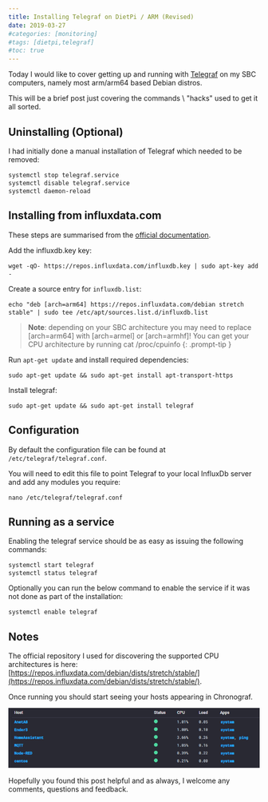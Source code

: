 ```yaml
---
title: Installing Telegraf on DietPi / ARM (Revised)
date: 2019-03-27
#categories: [monitoring]
#tags: [dietpi,telegraf]
#toc: true
---
```


Today I would like to cover getting up and running with [Telegraf](https://www.influxdata.com/time-series-platform/telegraf/) on my SBC computers, namely most arm/arm64 based Debian distros.

This will be a brief post just covering the commands \ "hacks" used to get it all sorted.

## Uninstalling (Optional)
I had initially done a manual installation of Telegraf which needed to be removed:

```shell
systemctl stop telegraf.service
systemctl disable telegraf.service
systemctl daemon-reload
```

## Installing from influxdata.com
These steps are summarised from the [official documentation](https://docs.influxdata.com/telegraf/v1.10/introduction/installation/).

Add the influxdb.key key:

```shell
wget -qO- https://repos.influxdata.com/influxdb.key | sudo apt-key add -
```

Create a source entry for `influxdb.list`:

```shell
echo "deb [arch=arm64] https://repos.influxdata.com/debian stretch stable" | sudo tee /etc/apt/sources.list.d/influxdb.list
```

> **Note**: depending on your SBC architecture you may need to replace [arch=arm64] with [arch=armel] or [arch=armhf]! You can get your CPU architecture by running cat /proc/cpuinfo
{: .prompt-tip }

Run `apt-get update` and install required dependencies:

```shell
sudo apt-get update && sudo apt-get install apt-transport-https
```

Install telegraf:

```shell
sudo apt-get update && sudo apt-get install telegraf
```

## Configuration
By default the configuration file can be found at `/etc/telegraf/telegraf.conf`.

You will need to edit this file to point Telegraf to your local InfluxDb server and add any modules you require:

```shell
nano /etc/telegraf/telegraf.conf
```

## Running as a service
Enabling the telegraf service should be as easy as issuing the following commands:

```shell
systemctl start telegraf
systemctl status telegraf
```

Optionally you can run the below command to enable the service if it was not done as part of the installation:

```shell
systemctl enable telegraf
```

## Notes
The official repository I used for discovering the supported CPU architectures is here: [https://repos.influxdata.com/debian/dists/stretch/stable/](https://repos.influxdata.com/debian/dists/stretch/stable/).

Once running you should start seeing your hosts appearing in Chronograf.

<img src="./001.png" alt="" />

Hopefully you found this post helpful and as always, I welcome any comments, questions and feedback.
